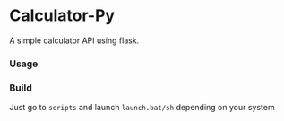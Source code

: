 
# Calculator-Py
A simple calculator API using flask.

### Usage
<!-- TODO for Documenter -->

### Build
Just go to `scripts` and launch `launch.bat/sh` depending on your system